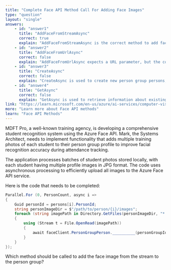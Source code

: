 ```yaml
---
title: "Complete Face API Method Call For Adding Face Images"
type: "question"
layout: "single"
answers:
    - id: "answer1"
      title: "AddFaceFromStreamAsync"
      correct: true
      explain: "AddFaceFromStreamAsync is the correct method to add face images from a stream to a person in a person group."
    - id: "answer2"
      title: "AddFaceFromUrlAsync"
      correct: false
      explain: "AddFaceFromUrlAsync expects a URL parameter, but the code is using a local file stream, not a URL."
    - id: "answer3"
      title: "CreateAsync"
      correct: false
      explain: "CreateAsync is used to create new person group persons, not to add face images to existing persons."
    - id: "answer4"
      title: "GetAsync"
      correct: false
      explain: "GetAsync is used to retrieve information about existing persons, not to add new face images."
link: "https://learn.microsoft.com/en-us/azure/ai-services/computer-vision/how-to/identity-detect-faces"
more: "Learn more about Face API methods"
learn: "Face API Methods"
---
```


MDFT Pro, a well-known training agency, is developing a comprehensive student recognition system using the Azure Face API. Mark, the Systems Architect, needs to implement functionality that adds multiple training photos of each student to their person group profile to improve facial recognition accuracy during attendance tracking. 

The application processes batches of student photos stored locally, with each student having multiple profile images in JPG format. The code uses asynchronous processing to efficiently upload all images to the Azure Face API service.

Here is the code that needs to be completed:

```csharp
Parallel.For (0, PersonCount, async i =>
{
    Guid personId = persons[i].PersonId;
    string personImageDir = $"/path/to/person/{i}/images";
    foreach (string imagePath in Directory.GetFiles(personImageDir, "*.jpg"))
    {
        using (Stream t = File.OpenRead(imagePath))
        {
            await faceClient.PersonGroupPerson.__________(personGroupId, personId, t);
        }
    }
});
```

Which method should be called to add the face image from the stream to the person group?
